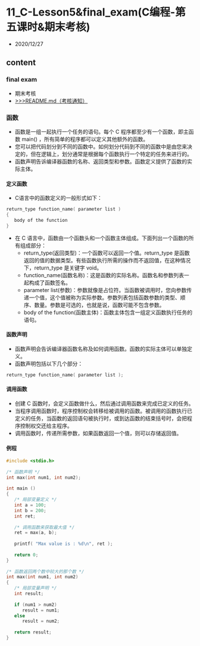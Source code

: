 # 11_C-Lesson5&final_exam(C编程-第五课时&期末考核)

- 2020/12/27

## content

### final exam

- 期末考核
- [>>>README.md（考核通知）](final_exam/README.md)

### 函数

- 函数是一组一起执行一个任务的语句。每个 C 程序都至少有一个函数，即主函数 main() ，所有简单的程序都可以定义其他额外的函数。
- 您可以把代码划分到不同的函数中。如何划分代码到不同的函数中是由您来决定的，但在逻辑上，划分通常是根据每个函数执行一个特定的任务来进行的。
- 函数声明告诉编译器函数的名称、返回类型和参数。函数定义提供了函数的实际主体。

#### 定义函数

- C语言中的函数定义的一般形式如下：

```c
return_type function_name( parameter list )
{
   body of the function
}
```

- 在 C 语言中，函数由一个函数头和一个函数主体组成。下面列出一个函数的所有组成部分：
  - return_type(返回类型)：一个函数可以返回一个值。return_type 是函数返回的值的数据类型。有些函数执行所需的操作而不返回值，在这种情况下，return_type 是关键字 void。
  - function_name(函数名称)：这是函数的实际名称。函数名和参数列表一起构成了函数签名。
  - parameter list(参数)：参数就像是占位符。当函数被调用时，您向参数传递一个值，这个值被称为实际参数。参数列表包括函数参数的类型、顺序、数量。参数是可选的，也就是说，函数可能不包含参数。
  - body of the function(函数主体)：函数主体包含一组定义函数执行任务的语句。

#### 函数声明

- 函数声明会告诉编译器函数名称及如何调用函数。函数的实际主体可以单独定义。
- 函数声明包括以下几个部分：

```c
return_type function_name( parameter list );
```

#### 调用函数

- 创建 C 函数时，会定义函数做什么，然后通过调用函数来完成已定义的任务。
- 当程序调用函数时，程序控制权会转移给被调用的函数。被调用的函数执行已定义的任务，当函数的返回语句被执行时，或到达函数的结束括号时，会把程序控制权交还给主程序。
- 调用函数时，传递所需参数，如果函数返回一个值，则可以存储返回值。

#### 例程

```c
#include <stdio.h>
 
/* 函数声明 */
int max(int num1, int num2);
 
int main ()
{
   /* 局部变量定义 */
   int a = 100;
   int b = 200;
   int ret;
 
   /* 调用函数来获取最大值 */
   ret = max(a, b);
 
   printf( "Max value is : %d\n", ret );
 
   return 0;
}
 
/* 函数返回两个数中较大的那个数 */
int max(int num1, int num2) 
{
   /* 局部变量声明 */
   int result;
 
   if (num1 > num2)
      result = num1;
   else
      result = num2;
 
   return result; 
}
```

